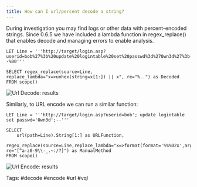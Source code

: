 ```yaml
---
title: How can I url/percent decode a string?
---
```


During investigation you may find logs or other data with percent-encoded strings.
Since 0.6.5 we have included a lambda function in regex_replace() that enables decode and managing errors to enable analysis.

```vql
LET Line = '''http://target/login.asp?userid=bob%27%3b%20update%20logintable%20set%20passwd%3d%270wn3d%27%3b--%00'''

SELECT regex_replace(source=Line, replace_lambda="x=>unhex(string=x[1:]) || x", re="%..") as Decoded FROM scope()

```

![Url Decode: results](https://user-images.githubusercontent.com/13081800/172098424-d78c73f9-e7d2-405b-99ca-129eba4350c0.png)


Similarly, to URL encode we can run a similar function:

```vql
LET Line = '''http://target/login.asp?userid=bob'; update logintable set passwd='0wn3d';--'''

SELECT
    url(path=Line).String[1:] as URLFunction,
    regex_replace(source=Line,replace_lambda="x=>format(format='%%%02x',args=x)", re="[^a-z0-9\\-_.~:/?]") as ManualMethod
FROM scope()
```

![Url Encode: results](https://user-images.githubusercontent.com/13081800/187116187-9347d6be-5566-49b0-98d6-65ce0d2ff0cc.png)



Tags: #decode #encode #url #vql
